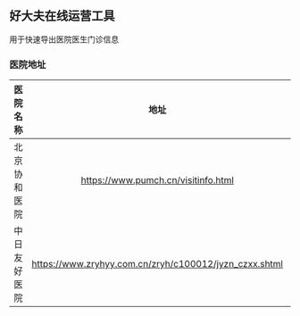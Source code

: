 ## 好大夫在线运营工具
用于快速导出医院医生门诊信息

### 医院地址
|    医院名称   |   地址   |     说明    |
| :--------: |   :----:   | :---------- |
| 北京协和医院 | https://www.pumch.cn/visitinfo.html |  |
| 中日友好医院 | https://www.zryhyy.com.cn/zryh/c100012/jyzn_czxx.shtml |  |